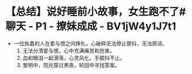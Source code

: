# 【总结】说好睡前小故事，女生跑不了#聊天 - P1 - 撩妹成成 - BV1jW4y1J7t1

-   一位执着的人在爱与恨之间挣扎，心破碎无法停止颤抖，无法原谅。
    1.  无法分清爱与恨，心中充满痛苦和伤害。
    2.  血和眼泪一起滑落，心灵风化，手颤抖不止。
    3.  黎明中，阳光穿过黑夜，轮回中寻找答案。
